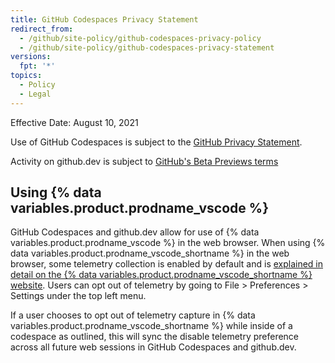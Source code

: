```yaml
---
title: GitHub Codespaces Privacy Statement
redirect_from:
  - /github/site-policy/github-codespaces-privacy-policy
  - /github/site-policy/github-codespaces-privacy-statement
versions:
  fpt: '*'
topics:
  - Policy
  - Legal
---
```


Effective Date: August 10, 2021

Use of GitHub Codespaces is subject to the [GitHub Privacy Statement](/site-policy/privacy-policies/github-privacy-statement).

Activity on github.dev is subject to [GitHub's Beta Previews terms](/site-policy/github-terms/github-terms-of-service#j-beta-previews)

## Using {% data variables.product.prodname_vscode %}

GitHub Codespaces and github.dev allow for use of {% data variables.product.prodname_vscode %} in the web browser. When using {% data variables.product.prodname_vscode_shortname %} in the web browser, some telemetry collection is enabled by default and is [explained in detail on the {% data variables.product.prodname_vscode_shortname %} website](https://code.visualstudio.com/docs/getstarted/telemetry). Users can opt out of telemetry by going to File > Preferences > Settings under the top left menu.

If a user chooses to opt out of telemetry capture in {% data variables.product.prodname_vscode_shortname %} while inside of a codespace as outlined, this will sync the disable telemetry preference across all future web sessions in GitHub Codespaces and github.dev.
